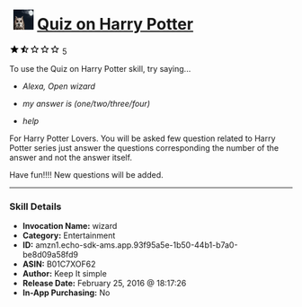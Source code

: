 # &nbsp;<img src="skill_icon" alt="Quiz on Harry Potter icon" width="36"> [Quiz on Harry Potter](http://alexa.amazon.com/#skills/amzn1.echo-sdk-ams.app.93f95a5e-1b50-44b1-b7a0-be8d09a58fd9)
![1.7 stars](../../images/ic_star_black_18dp_1x.png)![1.7 stars](../../images/ic_star_half_black_18dp_1x.png)![1.7 stars](../../images/ic_star_border_black_18dp_1x.png)![1.7 stars](../../images/ic_star_border_black_18dp_1x.png)![1.7 stars](../../images/ic_star_border_black_18dp_1x.png) 5

To use the Quiz on Harry Potter skill, try saying...

* *Alexa, Open wizard*

* *my answer is (one/two/three/four)*

* *help*

For Harry Potter Lovers. You will be asked few question related to Harry Potter series just answer the questions corresponding the number of the answer and not the answer itself.

Have fun!!!! New questions will be added.

***

### Skill Details

* **Invocation Name:** wizard
* **Category:** Entertainment
* **ID:** amzn1.echo-sdk-ams.app.93f95a5e-1b50-44b1-b7a0-be8d09a58fd9
* **ASIN:** B01C7XOF62
* **Author:** Keep It simple
* **Release Date:** February 25, 2016 @ 18:17:26
* **In-App Purchasing:** No
